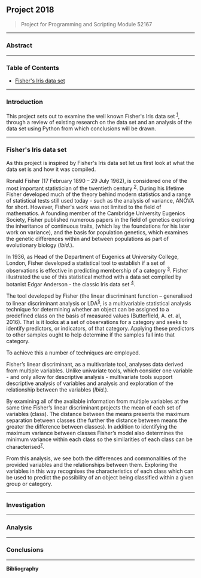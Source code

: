 ## Project 2018
> Project for Programming and Scripting Module 52167
---
### Abstract
---
### Table of Contents

- [Fisher's Iris data set](https://github.com/SharonNicG/Project-2018/tree/master/fishers_iris_data_set)

---
### Introduction

This project sets out to examine the well known Fisher's Iris data set <sup>[1](http://archive.ics.uci.edu/ml/datasets/Iris)</sup>, through a review of existing research on the data set and an analysis of the data set using Python from which conclusions will be drawn.

---
### Fisher's Iris data set

As this project is inspired by Fisher's Iris data set let us first look at what the data set is and how it was compiled.

Ronald Fisher (17 February 1890 – 29 July 1962), is considered one of the most important statistician of the twentieth century <sup>[2](https://doi.org/10.1093/ref:odnb/33146)</sup>. During his lifetime Fisher developed much of the theory behind modern statistics and a range of statistical tests still used today - such as the analysis of variance, ANOVA for short. However, Fisher's work was not limited to the field of mathematics. A founding member of the Cambridge University Eugenics Society, Fisher published numerous papers in the field of genetics exploring the inheritance of continuous traits, (which lay the foundations for his later work on variance), and the basis for population genetics, which examines the genetic differences within and between populations as part of evolutionary biology (*Ibid.*). 

In 1936, as Head of the Department of Eugenics at University College, London, Fisher developed a statistical tool to establish if a set of observations is effective in predicting membership of a category <sup>[3](https://onlinelibrary.wiley.com/doi/abs/10.1111/j.1469-1809.1936.tb02137.x)</sup>. Fisher illustrated the use of this statistical method with a data set compiled by botanist Edgar Anderson - the classic Iris data set <sup>[4](http://www.jstor.org/stable/2394164)</sup>.

The tool developed by Fisher (the linear discriminant function – generalised to linear discriminant analysis or LDA<sup>[5]( https://en.wikipedia.org/wiki/Linear_discriminant_analysis)</sup>, is a multivariable statistical analysis technique for determining whether an object can be assigned to a predefined class on the basis of measured values (Butterfield, A. et. al, 2016). That is it looks at a set of observations for a category and seeks to identify predictors, or indicators, of that category. Applying these predictors to other samples ought to help determine if the samples fall into that category.
  
To achieve this a number of techniques are employed.

Fisher’s linear discriminant, as a multivariate tool, analyses data derived from multiple variables. Unlike univariate tools, which consider one variable - and only allow for descriptive analysis - multivariate tools support descriptive analysis of variables and analysis and exploration of the relationship between the variables (*Ibid.*).

By examining all of the available information from multiple variables at the same time Fisher’s linear discriminant projects the mean of each set of variables (class). The distance between the means presents the maximum separation between classes (the further the distance between means the greater the difference between classes). In addition to identifying the maximum variance between classes Fisher’s model also determines the minimum variance within each class so the similarities of each class can be characterised<sup>[7]( https://en.wikipedia.org/wiki/Linear_discriminant_analysis)</sup>.

From this analysis, we see both the differences and commonalities of the provided variables and the relationships between them. Exploring the variables in this way recognises the characteristics of each class which can be used to predict the possibility of an object being classified within a given group or category.

---
### Investigation
---
### Analysis
---
### Conclusions
---
**Bibliography**
